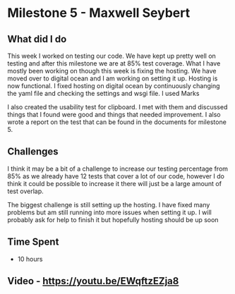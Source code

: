 # Milestone 5 - Maxwell Seybert
## What did I do
This week I worked on testing our code. We have kept up pretty well on testing and after this milestone we are at 85% test coverage. What I have mostly been working on though this week is fixing the hosting. We have moved over to digital ocean and I am working on setting it up. Hosting is now functional. I fixed hosting on digital ocean by continuously changing the yaml file and checking the settings and wsgi file. I used Marks 

I also created the usability test for clipboard. I met with them and discussed things that I found were good and things that needed improvement. I also wrote a report on the test that can be found in the documents for milestone 5.

## Challenges
I think it may be a bit of a challenge to increase our testing percentage from 85% as we already have 12 tests that cover a lot of our code, however I do think it could be possible to increase it there will just be a large amount of test overlap. 

The biggest challenge is still setting up the hosting. I have fixed many problems but am still running into more issues when setting it up. I will probably ask for help to finish it but hopefully hosting should be up soon

## Time Spent
- 10 hours

## Video - https://youtu.be/EWqftzEZja8
